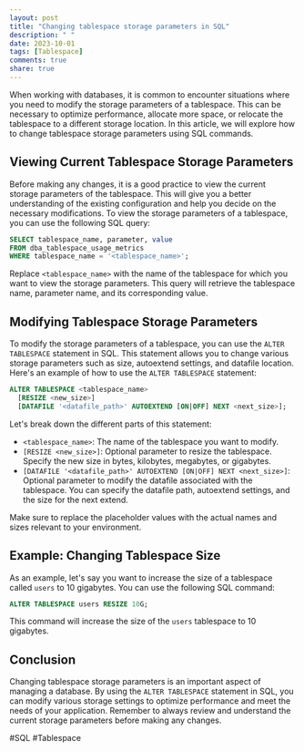 ```yaml
---
layout: post
title: "Changing tablespace storage parameters in SQL"
description: " "
date: 2023-10-01
tags: [Tablespace]
comments: true
share: true
---
```


When working with databases, it is common to encounter situations where you need to modify the storage parameters of a tablespace. This can be necessary to optimize performance, allocate more space, or relocate the tablespace to a different storage location. In this article, we will explore how to change tablespace storage parameters using SQL commands.

## Viewing Current Tablespace Storage Parameters

Before making any changes, it is a good practice to view the current storage parameters of the tablespace. This will give you a better understanding of the existing configuration and help you decide on the necessary modifications. To view the storage parameters of a tablespace, you can use the following SQL query:

```sql
SELECT tablespace_name, parameter, value
FROM dba_tablespace_usage_metrics
WHERE tablespace_name = '<tablespace_name>';
```

Replace `<tablespace_name>` with the name of the tablespace for which you want to view the storage parameters. This query will retrieve the tablespace name, parameter name, and its corresponding value.

## Modifying Tablespace Storage Parameters

To modify the storage parameters of a tablespace, you can use the `ALTER TABLESPACE` statement in SQL. This statement allows you to change various storage parameters such as size, autoextend settings, and datafile location. Here's an example of how to use the `ALTER TABLESPACE` statement:

```sql
ALTER TABLESPACE <tablespace_name>
  [RESIZE <new_size>]
  [DATAFILE '<datafile_path>' AUTOEXTEND [ON|OFF] NEXT <next_size>];
```

Let's break down the different parts of this statement:

- `<tablespace_name>`: The name of the tablespace you want to modify.
- `[RESIZE <new_size>]`: Optional parameter to resize the tablespace. Specify the new size in bytes, kilobytes, megabytes, or gigabytes.
- `[DATAFILE '<datafile_path>' AUTOEXTEND [ON|OFF] NEXT <next_size>]`: Optional parameter to modify the datafile associated with the tablespace. You can specify the datafile path, autoextend settings, and the size for the next extend.

Make sure to replace the placeholder values with the actual names and sizes relevant to your environment.

## Example: Changing Tablespace Size

As an example, let's say you want to increase the size of a tablespace called `users` to 10 gigabytes. You can use the following SQL command:

```sql
ALTER TABLESPACE users RESIZE 10G;
```

This command will increase the size of the `users` tablespace to 10 gigabytes.

## Conclusion

Changing tablespace storage parameters is an important aspect of managing a database. By using the `ALTER TABLESPACE` statement in SQL, you can modify various storage settings to optimize performance and meet the needs of your application. Remember to always review and understand the current storage parameters before making any changes.

#SQL #Tablespace